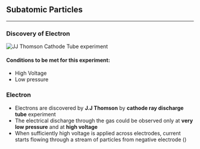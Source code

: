 ## Subatomic Particles
---

### Discovery of Electron
![JJ Thomson Cathode Tube experiment](jjthomsoncathodediscovery.svg)
#### Conditions to be met for this experiment:
- High Voltage
- Low pressure


### Electron
- Electrons are discovered by **J.J Thomson** by **cathode ray discharge tube** experiment
- The electrical discharge through the gas could be observed only at **very low pressure** and at **high voltage**
- When sufficiently high voltage is applied across electrodes, current starts flowing through a stream of particles from negative electrode ()
